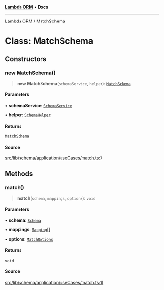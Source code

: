 [**Lambda ORM**](../README.md) • **Docs**

***

[Lambda ORM](../README.md) / MatchSchema

# Class: MatchSchema

## Constructors

### new MatchSchema()

> **new MatchSchema**(`schemaService`, `helper`): [`MatchSchema`](MatchSchema.md)

#### Parameters

• **schemaService**: [`SchemaService`](SchemaService.md)

• **helper**: [`SchemaHelper`](SchemaHelper.md)

#### Returns

[`MatchSchema`](MatchSchema.md)

#### Source

[src/lib/schema/application/useCases/match.ts:7](https://github.com/lambda-orm/lambdaorm-base/blob/369fa6c47dfcaa18334efd22efe5cc76c83a011a/src/lib/schema/application/useCases/match.ts#L7)

## Methods

### match()

> **match**(`schema`, `mappings`, `options`): `void`

#### Parameters

• **schema**: [`Schema`](../interfaces/Schema.md)

• **mappings**: [`Mapping`](../interfaces/Mapping.md)[]

• **options**: [`MatchOptions`](../interfaces/MatchOptions.md)

#### Returns

`void`

#### Source

[src/lib/schema/application/useCases/match.ts:11](https://github.com/lambda-orm/lambdaorm-base/blob/369fa6c47dfcaa18334efd22efe5cc76c83a011a/src/lib/schema/application/useCases/match.ts#L11)
